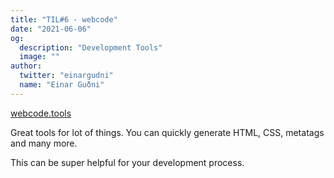```yaml
---
title: "TIL#6 - webcode"
date: "2021-06-06"
og:
  description: "Development Tools"
  image: ""
author:
  twitter: "einargudni"
  name: "Einar Guðni"
---
```


[webcode.tools](webcode.tools)

Great tools for lot of things.
You can quickly generate HTML, CSS, metatags and many more.

This can be super helpful for your development process.
